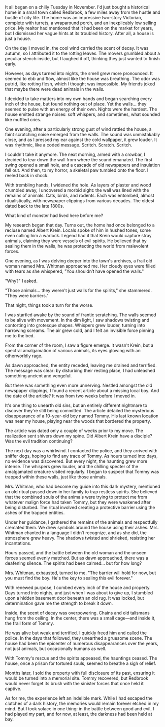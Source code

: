 It all began on a chilly Tuesday in November. I'd just bought a historical home in a small town called Redbrook, a few miles away from the hustle and bustle of city life. The home was an impressive two-story Victorian, complete with turrets, a wraparound porch, and an inexplicably low selling price. My realtor had mentioned that it had been on the market for years, but I dismissed her vague hints at its troubled history. After all, a house is just a house.  
  
On the day I moved in, the cool wind carried the scent of decay. It was autumn, so I attributed it to the rotting leaves. The movers grumbled about a peculiar stench inside, but I laughed it off, thinking they just wanted to finish early.  
  
However, as days turned into nights, the smell grew more pronounced. It seemed to ebb and flow, almost like the house was breathing. The odor was putrid, like rotting flesh, which I thought was impossible. My friends joked that maybe there were dead animals in the walls.  
  
I decided to take matters into my own hands and began searching every inch of the house, but found nothing out of place. Yet the walls... they seemed to pulse with an energy of their own. Nights were the hardest. The house emitted strange noises: soft whispers, and sometimes, what sounded like muffled cries.  
  
One evening, after a particularly strong gust of wind rattled the house, a faint scratching noise emerged from the walls. The sound was unmistakably close, and as I pressed my ear against the cold wallpaper, it grew louder. It was rhythmic, like a coded message. Scritch. Scratch. Scritch.  
  
I couldn't take it anymore. The next morning, armed with a crowbar, I decided to tear down the wall from where the sound emanated. The first swing opened a small hole, and a cascade of old newspapers and insulation fell out. And then, to my horror, a skeletal paw tumbled onto the floor. I reeled back in shock.  
  
With trembling hands, I widened the hole. As layers of plaster and wood crumbled away, I uncovered a morbid sight: the wall was lined with the remains of animals. Cats, birds, and rodents. Each was entombed, almost ritualistically, with newspaper clippings from various decades. The oldest dated back to the late 1800s.  
  
What kind of monster had lived here before me?  
  
My research began that day. Turns out, the home had once belonged to a recluse named Albert Krein. Locals spoke of him in hushed tones, some even calling him a warlock. Legend had it that Krein would capture stray animals, claiming they were vessels of evil spirits. He believed that by sealing them in the walls, he was protecting the world from malevolent forces.  
  
One evening, as I was delving deeper into the town's archives, a frail old woman named Mrs. Whitman approached me. Her cloudy eyes were filled with tears as she whispered, "You shouldn’t have opened the walls."  
  
"Why?" I asked.  
  
"Those animals... they weren't just walls for the spirits," she stammered. "They were barriers."  
  
That night, things took a turn for the worse.  
  
I was startled awake by the sound of frantic scratching. The walls seemed to be alive with movement. In the dim light, I saw shadows twisting and contorting into grotesque shapes. Whispers grew louder, turning into harrowing screams. The air grew cold, and I felt an invisible force pinning me to the bed.  
  
From the corner of the room, I saw a figure emerge. It wasn't Krein, but a spectral amalgamation of various animals, its eyes glowing with an otherworldly rage.  
  
As dawn approached, the entity receded, leaving me drained and terrified. The message was clear: by disturbing their resting place, I had unleashed something ancient and vengeful.  
  
But there was something even more unnerving. Nestled amongst the old newspaper clippings, I found a recent article about a missing local boy. And the date of the article? It was from two weeks before I moved in.

It's one thing to unearth old sins, but an entirely different nightmare to discover they're still being committed. The article detailed the mysterious disappearance of a 10-year-old boy named Tommy. His last known location was near my house, playing near the woods that bordered the property.  
  
The article was dated only a couple of weeks prior to my move. The realization sent shivers down my spine. Did Albert Krein have a disciple? Was the evil tradition continuing?  
  
The next day was a whirlwind. I contacted the police, and they arrived with sniffer dogs, hoping to find any trace of Tommy. As hours turned into days, no evidence was discovered. But every night, the haunting grew more intense. The whispers grew louder, and the chilling specter of the amalgamated creature visited regularly. I began to suspect that Tommy was trapped within these walls, just like those animals.  
  
Mrs. Whitman, who had become my guide into this dark mystery, mentioned an old ritual passed down in her family to trap restless spirits. She believed that the combined souls of the animals were trying to protect me from whatever malign force had taken Tommy, but they were weakened after being disturbed. The ritual involved creating a protective barrier using the ashes of the trapped entities.  
  
Under her guidance, I gathered the remains of the animals and respectfully cremated them. We drew symbols around the house using their ashes. Mrs. Whitman chanted in a language I didn’t recognize, and as she did, the atmosphere grew heavy. The shadows twisted and shrieked, resisting her incantations.  
  
Hours passed, and the battle between the old woman and the unseen forces seemed evenly matched. But as dawn approached, there was a deafening silence. The spirits had been calmed... but for how long?  
  
Mrs. Whitman, exhausted, turned to me. "The barrier will hold for now, but you must find the boy. He's the key to sealing this evil forever."  
  
With renewed purpose, I combed every inch of the house and property. Days turned into nights, and just when I was about to give up, I stumbled upon a hidden basement door beneath an old rug. It was locked, but determination gave me the strength to break it down.  
  
Inside, the scent of decay was overpowering. Chains and old talismans hung from the ceiling. In the center, there was a small cage—and inside it, the frail form of Tommy.  
  
He was alive but weak and terrified. I quickly freed him and called the police. In the days that followed, they unearthed a gruesome scene. The house had been the epicenter of numerous disappearances over the years, not just animals, but occasionally humans as well.  
  
With Tommy's rescue and the spirits appeased, the hauntings ceased. The house, once a prison for tortured souls, seemed to breathe a sigh of relief.  
  
Months later, I sold the property with full disclosure of its past, ensuring it would be turned into a memorial site. Tommy recovered, but Redbrook would never forget its brush with the sinister forces that once held it captive.  
  
As for me, the experience left an indelible mark. While I had escaped the clutches of a dark history, the memories would remain forever etched in my mind. But I took solace in one thing: in the battle between good and evil, I had played my part, and for now, at least, the darkness had been held at bay.